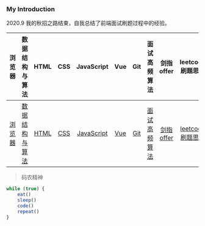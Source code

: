 ### My Introduction

<!--
**lf2021/lf2021** is a ✨ _special_ ✨ repository because its `README.md` (this file) appears on your GitHub profile.

Here are some ideas to get you started:

-->

2020.9 我的秋招之路结束，自我总结了前端面试刷题过程中的经验。

|浏览器|数据结构与算法|HTML|CSS|JavaScript|Vue|Git|面试高频算法|剑指offer|leetcode刷题思路|企业笔试题|我的春招|我的秋招|
|:----:|:----:|:----:|:----:|:----:|:----:|:----:|:----:|:----:|:----:|:----:|:----:|:----:|
|[浏览器](https://github.com/lf2021/Front-End-Interview/blob/master/01.浏览器/浏览器.md)|[数据结构与算法](https://github.com/lf2021/Front-End-Interview/blob/master/02.数据结构与算法/数据结构与算法.md)|[HTML](https://github.com/lf2021/Front-End-Interview/blob/master/03.HTML/html.md)|[CSS](./04.CSS/css.md)|[JavaScript](https://github.com/lf2021/Front-End-Interview/blob/master/05.JavaScript/js.md)|[Vue](https://github.com/lf2021/Front-End-Interview/blob/master/06.Vue/vue.md)|[Git](https://github.com/lf2021/Front-End-Interview/blob/master/10.git常用指令/git常用指令.md)|[面试高频算法](https://github.com/lf2021/Front-End-Interview/blob/master/08.面试高频手撕代码题/面试高频手撕代码题.md)|[剑指offer](https://github.com/lf2021/Front-End-Interview/blob/master/07.算法刷题/牛客网%20-%20剑指offer.md)|[leetcode刷题思路](https://github.com/lf2021/Front-End-Interview/blob/master/07.算法刷题/leetcode思路.md)|[企业笔试题](https://github.com/lf2021/Front-End-Interview/blob/master/07.算法刷题/牛客网%20-%20企业笔试题.md)|[我的春招](https://github.com/lf2021/Front-End-Interview/blob/master/09.面试复盘/Lee/春招面试复盘.md)|[我的秋招](https://github.com/lf2021/Front-End-Interview/blob/master/09.面试复盘/Lee/秋招面试复盘.md)|

> 码农精神

```js
while (true) {
    eat()
    sleep()
    code()
    repeat()
}
```
